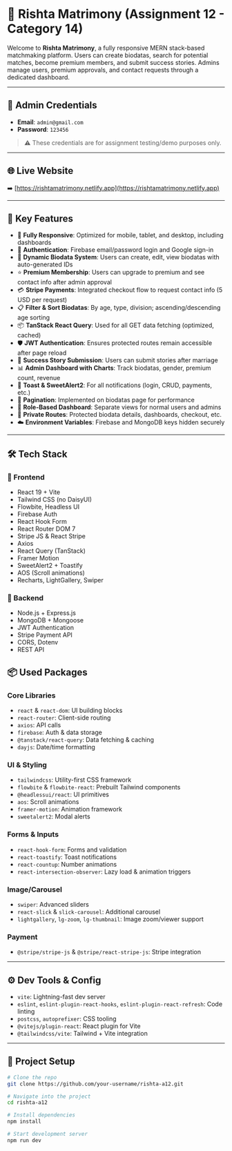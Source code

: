# 💍 Rishta Matrimony (Assignment 12 - Category 14)

Welcome to **Rishta Matrimony**, a fully responsive MERN stack-based matchmaking platform. Users can create biodatas, search for potential matches, become premium members, and submit success stories. Admins manage users, premium approvals, and contact requests through a dedicated dashboard.

---

## 🔐 Admin Credentials

- **Email**: `admin@gmail.com`  
- **Password**: `123456`  

> ⚠️ These credentials are for assignment testing/demo purposes only.

---

## 🌐 Live Website

➡️ [https://rishtamatrimony.netlify.app](https://rishtamatrimony.netlify.app)

---

## 🚀 Key Features

- 📱 **Fully Responsive**: Optimized for mobile, tablet, and desktop, including dashboards
- 🔐 **Authentication**: Firebase email/password login and Google sign-in
- 🧾 **Dynamic Biodata System**: Users can create, edit, view biodatas with auto-generated IDs
- ⭐ **Premium Membership**: Users can upgrade to premium and see contact info after admin approval
- 💳 **Stripe Payments**: Integrated checkout flow to request contact info (5 USD per request)
- 📋 **Filter & Sort Biodatas**: By age, type, division; ascending/descending age sorting
- 📦 **TanStack React Query**: Used for all GET data fetching (optimized, cached)
- 🛡 **JWT Authentication**: Ensures protected routes remain accessible after page reload
- 💌 **Success Story Submission**: Users can submit stories after marriage
- 📊 **Admin Dashboard with Charts**: Track biodatas, gender, premium count, revenue
- 💬 **Toast & SweetAlert2**: For all notifications (login, CRUD, payments, etc.)
- 🔎 **Pagination**: Implemented on biodatas page for performance
- 🧠 **Role-Based Dashboard**: Separate views for normal users and admins
- 🔐 **Private Routes**: Protected biodata details, dashboards, checkout, etc.
- ☁️ **Environment Variables**: Firebase and MongoDB keys hidden securely

---

## 🛠 Tech Stack

### 🧩 Frontend
- React 19 + Vite
- Tailwind CSS (no DaisyUI)
- Flowbite, Headless UI
- Firebase Auth
- React Hook Form
- React Router DOM 7
- Stripe JS & React Stripe
- Axios
- React Query (TanStack)
- Framer Motion
- SweetAlert2 + Toastify
- AOS (Scroll animations)
- Recharts, LightGallery, Swiper

### 🧩 Backend
- Node.js + Express.js
- MongoDB + Mongoose
- JWT Authentication
- Stripe Payment API
- CORS, Dotenv
- REST API


## 📦 Used Packages

### Core Libraries

- `react` & `react-dom`: UI building blocks
- `react-router`: Client-side routing
- `axios`: API calls
- `firebase`: Auth & data storage
- `@tanstack/react-query`: Data fetching & caching
- `dayjs`: Date/time formatting

### UI & Styling

- `tailwindcss`: Utility-first CSS framework
- `flowbite` & `flowbite-react`: Prebuilt Tailwind components
- `@headlessui/react`: UI primitives
- `aos`: Scroll animations
- `framer-motion`: Animation framework
- `sweetalert2`: Modal alerts

### Forms & Inputs

- `react-hook-form`: Forms and validation
- `react-toastify`: Toast notifications
- `react-countup`: Number animations
- `react-intersection-observer`: Lazy load & animation triggers

### Image/Carousel

- `swiper`: Advanced sliders
- `react-slick` & `slick-carousel`: Additional carousel
- `lightgallery`, `lg-zoom`, `lg-thumbnail`: Image zoom/viewer support

### Payment

- `@stripe/stripe-js` & `@stripe/react-stripe-js`: Stripe integration

---

## ⚙️ Dev Tools & Config

- `vite`: Lightning-fast dev server
- `eslint`, `eslint-plugin-react-hooks`, `eslint-plugin-react-refresh`: Code linting
- `postcss`, `autoprefixer`: CSS tooling
- `@vitejs/plugin-react`: React plugin for Vite
- `@tailwindcss/vite`: Tailwind + Vite integration

---

## 📂 Project Setup

```bash
# Clone the repo
git clone https://github.com/your-username/rishta-a12.git

# Navigate into the project
cd rishta-a12

# Install dependencies
npm install

# Start development server
npm run dev


